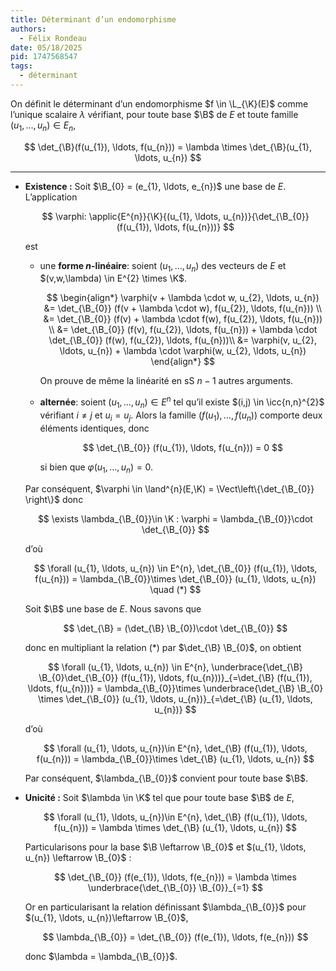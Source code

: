 ```yaml
---
title: Déterminant d’un endomorphisme
authors:
  - Félix Rondeau
date: 05/18/2025
pid: 1747568547
tags:
  - déterminant
---
```


On définit le déterminant d’un endomorphisme $f \in \L_{\K}(E)$ comme l’unique scalaire $\lambda$ vérifiant, pour toute base $\B$ de $E$ et toute famille $(u_{1}, \ldots, u_{n})\in E_{n}$,

$$
    \det_{\B}(f(u_{1}), \ldots, f(u_{n})) = \lambda \times \det_{\B}(u_{1}, \ldots, u_{n})
$$

---

- **Existence :** Soit $\B_{0} = (e_{1}, \ldots, e_{n})$ une base de $E$. L’application

  $$
      \varphi: \applic{E^{n}}{\K}{(u_{1}, \ldots, u_{n})}{\det_{\B_{0}}(f(u_{1}), \ldots, f(u_{n}))}
  $$

  est

  - une **forme $n$-linéaire**: soient $(u_{1}, \ldots, u_{n})$ des vecteurs de $E$ et $(v,w,\lambda) \in E^{2} \times \K$.

    $$
        \begin{align*}
            \varphi(v + \lambda \cdot w, u_{2}, \ldots, u_{n}) &= \det_{\B_{0}} (f(v + \lambda \cdot w), f(u_{2}), \ldots, f(u_{n})) \\
    &= \det_{\B_{0}} (f(v) + \lambda \cdot f(w), f(u_{2}), \ldots, f(u_{n})) \\
    &= \det_{\B_{0}}  (f(v), f(u_{2}), \ldots, f(u_{n})) + \lambda \cdot \det_{\B_{0}} (f(w), f(u_{2}), \ldots, f(u_{n}))\\
    &= \varphi(v, u_{2}, \ldots, u_{n}) + \lambda \cdot \varphi(w, u_{2}, \ldots, u_{n})
        \end{align*}
    $$

    On prouve de même la linéarité en sS $n-1$ autres arguments.

  - **alternée**: soient $(u_{1}, \ldots, u_{n}) \in E^{n}$ tel qu’il existe $(i,j) \in \icc{n,n}^{2}$ vérifiant $i\neq j$ et $u_{i} = u_{j}$. Alors la famille $(f(u_{1}), \ldots, f(u_{n}))$ comporte deux éléments identiques, donc

    $$
        \det_{\B_{0}} (f(u_{1}), \ldots, f(u_{n})) = 0
    $$

    si bien que $\varphi(u_{1}, \ldots, u_{n}) = 0$.

  Par conséquent, $\varphi \in \land^{n}(E,\K) = \Vect\left\{\det_{\B_{0}} \right\}$ donc

  $$
      \exists \lambda_{\B_{0}}\in \K : \varphi = \lambda_{\B_{0}}\cdot \det_{\B_{0}}
  $$

  d’où

  $$
      \forall (u_{1}, \ldots, u_{n}) \in E^{n}, \det_{\B_{0}} (f(u_{1}), \ldots, f(u_{n})) = \lambda_{\B_{0}}\times \det_{\B_{0}} (u_{1}, \ldots, u_{n}) \quad (*)
  $$

  Soit $\B$ une base de $E$. Nous savons que

  $$
      \det_{\B}  = (\det_{\B} \B_{0})\cdot \det_{\B_{0}}
  $$

  donc en multipliant la relation $(*)$ par $\det_{\B} \B_{0}$, on obtient

  $$
      \forall (u_{1}, \ldots, u_{n}) \in E^{n}, \underbrace{\det_{\B} \B_{0}\det_{\B_{0}} (f(u_{1}), \ldots, f(u_{n}))}_{=\det_{\B} (f(u_{1}), \ldots, f(u_{n}))} = \lambda_{\B_{0}}\times \underbrace{\det_{\B} \B_{0} \times \det_{\B_{0}} (u_{1}, \ldots, u_{n})}_{=\det_{\B} (u_{1}, \ldots, u_{n})}
  $$

  d’où

  $$
      \forall (u_{1}, \ldots, u_{n})\in E^{n}, \det_{\B} (f(u_{1}), \ldots, f(u_{n})) = \lambda_{\B_{0}}\times \det_{\B} (u_{1}, \ldots, u_{n})
  $$

  Par conséquent, $\lambda_{\B_{0}}$ convient pour toute base $\B$.

- **Unicité :** Soit $\lambda \in \K$ tel que pour toute base $\B$ de $E$,

  $$
      \forall (u_{1}, \ldots, u_{n})\in E^{n}, \det_{\B} (f(u_{1}), \ldots, f(u_{n})) = \lambda \times \det_{\B} (u_{1}, \ldots, u_{n})
  $$

  Particularisons pour la base $\B \leftarrow \B_{0}$ et $(u_{1}, \ldots, u_{n}) \leftarrow \B_{0}$ :

  $$
      \det_{\B_{0}} (f(e_{1}), \ldots, f(e_{n})) = \lambda \times \underbrace{\det_{\B_{0}} \B_{0}}_{=1}
  $$

  Or en particularisant la relation définissant $\lambda_{\B_{0}}$ pour $(u_{1}, \ldots, u_{n})\leftarrow \B_{0}$,

  $$
      \lambda_{\B_{0}} = \det_{\B_{0}} (f(e_{1}), \ldots, f(e_{n}))
  $$

  donc $\lambda = \lambda_{\B_{0}}$.
